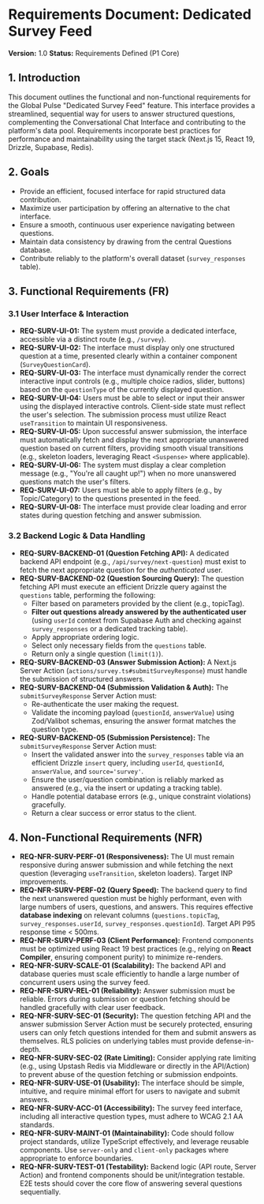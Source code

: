 # Requirements Document: Dedicated Survey Feed

**Version:** 1.0
**Status:** Requirements Defined (P1 Core)

## 1. Introduction

This document outlines the functional and non-functional requirements for the Global Pulse "Dedicated Survey Feed" feature. This interface provides a streamlined, sequential way for users to answer structured questions, complementing the Conversational Chat Interface and contributing to the platform's data pool. Requirements incorporate best practices for performance and maintainability using the target stack (Next.js 15, React 19, Drizzle, Supabase, Redis).

## 2. Goals

*   Provide an efficient, focused interface for rapid structured data contribution.
*   Maximize user participation by offering an alternative to the chat interface.
*   Ensure a smooth, continuous user experience navigating between questions.
*   Maintain data consistency by drawing from the central Questions database.
*   Contribute reliably to the platform's overall dataset (`survey_responses` table).

## 3. Functional Requirements (FR)

### 3.1 User Interface & Interaction

*   **REQ-SURV-UI-01:** The system must provide a dedicated interface, accessible via a distinct route (e.g., `/survey`).
*   **REQ-SURV-UI-02:** The interface must display only one structured question at a time, presented clearly within a container component (`SurveyQuestionCard`).
*   **REQ-SURV-UI-03:** The interface must dynamically render the correct interactive input controls (e.g., multiple choice radios, slider, buttons) based on the `questionType` of the currently displayed question.
*   **REQ-SURV-UI-04:** Users must be able to select or input their answer using the displayed interactive controls. Client-side state must reflect the user's selection. The submission process must utilize React `useTransition` to maintain UI responsiveness.
*   **REQ-SURV-UI-05:** Upon successful answer submission, the interface must automatically fetch and display the next appropriate unanswered question based on current filters, providing smooth visual transitions (e.g., skeleton loaders, leveraging React `<Suspense>` where applicable).
*   **REQ-SURV-UI-06:** The system must display a clear completion message (e.g., "You're all caught up!") when no more unanswered questions match the user's filters.
*   **REQ-SURV-UI-07:** Users must be able to apply filters (e.g., by Topic/Category) to the questions presented in the feed.
*   **REQ-SURV-UI-08:** The interface must provide clear loading and error states during question fetching and answer submission.

### 3.2 Backend Logic & Data Handling

*   **REQ-SURV-BACKEND-01 (Question Fetching API):** A dedicated backend API endpoint (e.g., `/api/survey/next-question`) must exist to fetch the next appropriate question for the *authenticated* user.
*   **REQ-SURV-BACKEND-02 (Question Sourcing Query):** The question fetching API must execute an efficient Drizzle query against the `questions` table, performing the following:
    *   Filter based on parameters provided by the client (e.g., topicTag).
    *   **Filter out questions already answered by the authenticated user** (using `userId` context from Supabase Auth and checking against `survey_responses` or a dedicated tracking table).
    *   Apply appropriate ordering logic.
    *   Select only necessary fields from the `questions` table.
    *   Return only a single question (`limit(1)`).
*   **REQ-SURV-BACKEND-03 (Answer Submission Action):** A Next.js Server Action (`actions/survey.ts#submitSurveyResponse`) must handle the submission of structured answers.
*   **REQ-SURV-BACKEND-04 (Submission Validation & Auth):** The `submitSurveyResponse` Server Action must:
    *   Re-authenticate the user making the request.
    *   Validate the incoming payload (`questionId`, `answerValue`) using Zod/Valibot schemas, ensuring the answer format matches the question type.
*   **REQ-SURV-BACKEND-05 (Submission Persistence):** The `submitSurveyResponse` Server Action must:
    *   Insert the validated answer into the `survey_responses` table via an efficient Drizzle `insert` query, including `userId`, `questionId`, `answerValue`, and `source='survey'`.
    *   Ensure the user/question combination is reliably marked as answered (e.g., via the insert or updating a tracking table).
    *   Handle potential database errors (e.g., unique constraint violations) gracefully.
    *   Return a clear success or error status to the client.

## 4. Non-Functional Requirements (NFR)

*   **REQ-NFR-SURV-PERF-01 (Responsiveness):** The UI must remain responsive during answer submission and while fetching the next question (leveraging `useTransition`, skeleton loaders). Target INP improvements.
*   **REQ-NFR-SURV-PERF-02 (Query Speed):** The backend query to find the next unanswered question must be highly performant, even with large numbers of users, questions, and answers. This requires effective **database indexing** on relevant columns (`questions.topicTag`, `survey_responses.userId`, `survey_responses.questionId`). Target API P95 response time < 500ms.
*   **REQ-NFR-SURV-PERF-03 (Client Performance):** Frontend components must be optimized using React 19 best practices (e.g., relying on **React Compiler**, ensuring component purity) to minimize re-renders.
*   **REQ-NFR-SURV-SCALE-01 (Scalability):** The backend API and database queries must scale efficiently to handle a large number of concurrent users using the survey feed.
*   **REQ-NFR-SURV-REL-01 (Reliability):** Answer submission must be reliable. Errors during submission or question fetching should be handled gracefully with clear user feedback.
*   **REQ-NFR-SURV-SEC-01 (Security):** The question fetching API and the answer submission Server Action must be securely protected, ensuring users can only fetch questions intended for them and submit answers as themselves. RLS policies on underlying tables must provide defense-in-depth.
*   **REQ-NFR-SURV-SEC-02 (Rate Limiting):** Consider applying rate limiting (e.g., using Upstash Redis via Middleware or directly in the API/Action) to prevent abuse of the question fetching or submission endpoints.
*   **REQ-NFR-SURV-USE-01 (Usability):** The interface should be simple, intuitive, and require minimal effort for users to navigate and submit answers.
*   **REQ-NFR-SURV-ACC-01 (Accessibility):** The survey feed interface, including all interactive question types, must adhere to WCAG 2.1 AA standards.
*   **REQ-NFR-SURV-MAINT-01 (Maintainability):** Code should follow project standards, utilize TypeScript effectively, and leverage reusable components. Use `server-only` and `client-only` packages where appropriate to enforce boundaries.
*   **REQ-NFR-SURV-TEST-01 (Testability):** Backend logic (API route, Server Action) and frontend components should be unit/integration testable. E2E tests should cover the core flow of answering several questions sequentially.